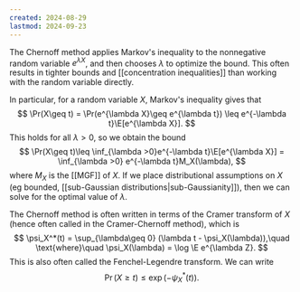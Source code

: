 ```yaml
---
created: 2024-08-29
lastmod: 2024-09-23
---
```


The Chernoff method applies Markov's inequality to the nonnegative random variable $e^{\lambda X}$, and then chooses $\lambda$ to optimize the bound. This often results in tighter bounds and [[concentration inequalities]] than working with the random variable directly. 

In particular, for a random variable $X$, Markov's inequality gives that 
$$
\Pr(X\geq t) = \Pr(e^{\lambda X}\geq e^{\lambda t}) \leq e^{-\lambda t}\E[e^{\lambda X}].
$$
This holds for all $\lambda>0$, so we obtain the bound 
$$
\Pr(X\geq t)\leq \inf_{\lambda >0}e^{-\lambda t}\E[e^{\lambda X}] = \inf_{\lambda >0} e^{-\lambda t}M_X(\lambda),
$$
where $M_X$ is the [[MGF]] of $X$. If we place distributional assumptions on $X$ (eg bounded, [[sub-Gaussian distributions|sub-Gaussianity]]), then we can solve for the optimal value of $\lambda$. 

The Chernoff method is often written in terms of the Cramer transform of $X$ (hence often called in the Cramer-Chernoff method), which is
$$
\psi_X^*(t) = \sup_{\lambda\geq 0} (\lambda t - \psi_X(\lambda)),\quad \text{where}\quad \psi_X(\lambda) = \log \E e^{\lambda Z}.
$$
This is also often called the Fenchel-Legendre transform. We can write
$$
\Pr(X\geq t) \leq \exp(-\psi_X^*(t)).
$$

